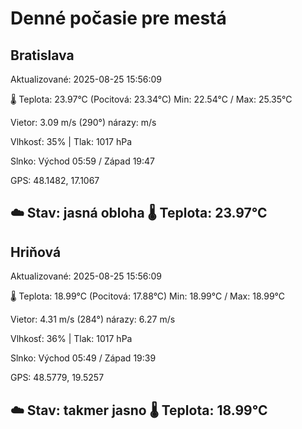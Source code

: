 ﻿# Denné počasie pre mestá

## Bratislava
Aktualizované: 2025-08-25 15:56:09

🌡️ Teplota: 23.97°C 
(Pocitová: 23.34°C)
Min: 22.54°C / Max: 25.35°C

Vietor: 3.09 m/s    (290°) 
nárazy:  m/s

Vlhkosť: 35% | Tlak: 1017 hPa

Slnko: Východ 05:59 / Západ 19:47

GPS: 48.1482, 17.1067

☁️ Stav: jasná obloha        🌡️ Teplota: 23.97°C
---

## Hriňová
Aktualizované: 2025-08-25 15:56:09

🌡️ Teplota: 18.99°C 
(Pocitová: 17.88°C)
Min: 18.99°C / Max: 18.99°C

Vietor: 4.31 m/s (284°)
nárazy: 6.27 m/s

Vlhkosť: 36% | Tlak: 1017 hPa

Slnko: Východ 05:49 / Západ 19:39

GPS: 48.5779, 19.5257

☁️ Stav: takmer jasno        🌡️ Teplota: 18.99°C
---
